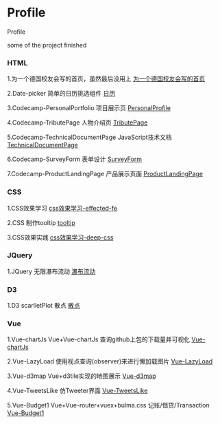 # Profile
Profile

some of the project finished

### HTML

1.为一个德国校友会写的首页，虽然最后没用上
[为一个德国校友会写的首页](https://azcvcza.github.io/html_template-1/)

2.Date-picker 简单的日历挑选组件
[日历](https://azcvcza.github.io/Date_Picker/)

3.Codecamp-PersonalPortfolio 项目展示页
[PersonalProfile](https://azcvcza.github.io/RWDP_PersonalPortfolioWebpage/)

4.Codecamp-TributePage 人物介绍页
[TributePage](https://azcvcza.github.io/RWDP_TributePage/)

5.Codecamp-TechnicalDocumentPage JavaScript技术文档
[TechnicalDocumentPage](https://azcvcza.github.io/RWDP_TechnicalDocumentPage/)

6.Codecamp-SurveyForm 表单设计
[SurveyForm](https://azcvcza.github.io/RWDP_SurveyForm/)

7.Codecamp-ProductLandingPage 产品展示页面
[ProductLandingPage](https://azcvcza.github.io/RWDP_Product-Landing-age/)




### CSS

1.CSS效果学习
[css效果学习-effected-fe](https://azcvcza.github.io/EFFECTED_FRONT_END/)

2.CSS 制作tooltip
[tooltip](https://azcvcza.github.io/CSS_ToolTip/)

3.CSS效果实践
[css效果学习-deep-css](https://azcvcza.github.io/deep_css/)

### JQuery

1.JQuery 无限瀑布流动
[瀑布流动](https://azcvcza.github.io/jquery_waterfall/)

### D3

1.D3 scarlletPlot 散点
[散点](https://azcvcza.github.io/d3_project/)

### Vue

1.Vue-chartJs Vue+Vue-chartJs 查询github上包的下载量并可视化
[Vue-chartJs](https://azcvcza.github.io/Vue-chartJS/#/)

2.Vue-LazyLoad 使用视点查询(observer)来进行懒加载图片
[Vue-LazyLoad](https://azcvcza.github.io/Vue-LazyLoad/)

3.Vue-d3map Vue+d3tile实现的地图展示
[Vue-d3map](https://azcvcza.github.io/Vue-d3map/)

4.Vue-TweetsLike 仿Tweeter界面
[Vue-TweetsLike](https://azcvcza.github.io/Vue-TweetsLike/)

5.Vue-Budget1 Vue+Vue-router+vuex+bulma.css 记账/借贷/Transaction
[Vue-Budget1](https://azcvcza.github.io/Vue-Budget1/#/)
